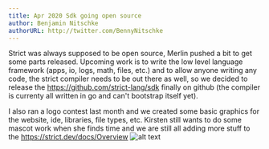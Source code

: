 ```yaml
---
title: Apr 2020 Sdk going open source
author: Benjamin Nitschke
authorURL: http://twitter.com/BennyNitschke
---
```


Strict was always supposed to be open source, Merlin pushed a bit to get some parts released. Upcoming work is to write the low level language framework (apps, io, logs, math, files, etc.) and to allow anyone writing any code, the strict compiler needs to be out there as well, so we decided to release the https://github.com/strict-lang/sdk finally on github (the compiler is currenty all written in go and can't bootstrap itself yet).

I also ran a logo contest last month and we created some basic graphics for the website, ide, libraries, file types, etc. Kirsten still wants to do some mascot work when she finds time and we are still all adding more stuff to the https://strict.dev/docs/Overview
![alt text](https://strict.dev/img/StrictBanner.png "Strict Logo")